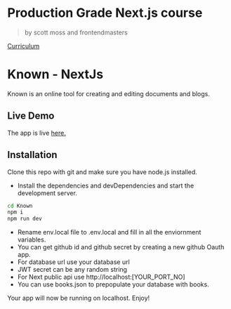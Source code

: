 # Production Grade Next.js course

> by scott moss and frontendmasters

[Curriculum](https://production-grade-nextjs.vercel.app)

# Known - NextJs

Known is an online tool for creating and editing documents and blogs.

## Live Demo

The app is live [here.](https://known-beta.vercel.app/)

## Installation

Clone this repo with git and make sure you have node.js installed.

- Install the dependencies and devDependencies and start the development server.

```sh
cd Known
npm i
npm run dev
```

- Rename env.local file to .env.local and fill in all the enviornment variables.
- You can get github id and github secret by creating a new github Oauth app.
- For database url use your database url
- JWT secret can be any random string
- For Next public api use http://localhost:[YOUR_PORT_NO]
- You can use books.json to prepopulate your database with books.

Your app will now be running on localhost. Enjoy!
